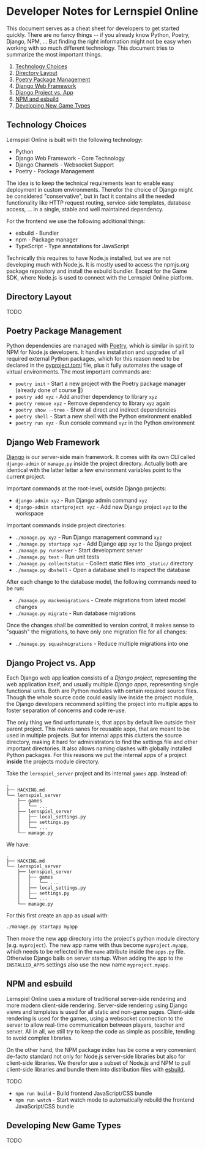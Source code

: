 Developer Notes for Lernspiel Online
==========================

This document serves as a cheat sheet for developers to get started quickly. There are no
fancy things -- if you already know Python, Poetry, Django, NPM, … But finding the right
information might not be easy when working with so much different technology. This document
tries to summarize the most important things.

1. [Technology Choices](#technology-choices)
1. [Directory Layout](#directory-layout)
1. [Poetry Package Management](#poetry-package-management)
1. [Django Web Framework](#django-web-framework)
1. [Django Project vs. App](#django-project-vs-app)
1. [NPM and esbuild](#npm-and-esbuild)
1. [Developing New Game Types](#developing-new-game-types)

Technology Choices
------------------

Lernspiel Online is built with the following technology:

* Python
* Django Web Framework - Core Technology
* Django Channels - Websocket Support
* Poetry - Package Management

The idea is to keep the technical requirements lean to enable easy deployment in custom environments.
Therefor the choice of Django might be considered "conservative", but in fact it contains all the needed
functionality like HTTP request routing, service-side templates, database access, ... in a single, stable
and well maintained dependency. 

For the frontend we use the following additional things:

 * esbuild - Bundler
 * npm - Package manager
 * TypeScript - Type annotations for JavaScript

Technically this requires to have Node.js installed, but we are not developing much with Node.js.
It is mostly used to access the npmjs.org package repository and install the esbuild bundler.
Except for the Game SDK, where Node.js is used to connect with the Lernspiel Online platform.

Directory Layout
----------------

TODO

Poetry Package Management
-------------------------

Python dependencies are managed with [Poetry](https://python-poetry.org/), which is similar in spirit
to NPM for Node.js developers. It handles installation and upgrades of all required external Python
packages, which for this reason need to be declared in the [pyproject.toml](pyproject.toml) file,
plus it fully automates the usage of virtual environments. The most important commands are:

* `poetry init` - Start a new project with the Poetry package manager (already done of course 🙂)
* `poetry add xyz` - Add another dependency to library `xyz`
* `poetry remove xyz` - Remove dependency to library `xyz` again
* `poetry show --tree` - Show all direct and indirect dependencies
* `poetry shell` - Start a new shell with the Python environment enabled
* `poetry run xyz` - Run console command `xyz` in the Python environment

Django Web Framework
--------------------

[Django](https://www.djangoproject.com/) is our server-side main framework. It comes with its own
CLI called `django-admin` or `manage.py` inside the project directory. Actually both are identical
with the latter letter a few environment variables point to the current project.

Important commands at the root-level, outside Django projects:

* `django-admin xyz` - Run Django admin command `xyz`
* `django-admin startproject xyz` - Add new Django project `xyz` to the workspace

Important commands inside project directories:

* `./manage.py xyz` - Run Django management command `xyz`
* `./manage.py startapp xyz` - Add Django app `xyz` to the Django project
* `./manage.py runserver` - Start development server
* `./manage.py test` - Run unit tests
* `./manage.py collectstatic` - Collect static files into `_static/` directory
* `./manage.py dbshell` - Open a database shell to inspect the database

After each change to the database model, the following commands need to be run:

* `./manage.py mackemigrations` - Create migrations from latest model changes
* `./manage.py migrate` - Run database migrations

Once the changes shall be committed to version control, it makes sense to "squash" the migrations,
to have only one migration file for all changes:

* `./manage.py squashmigrations` - Reduce multiple migrations into one

Django Project vs. App
----------------------

Each Django web application consists of a _Django project_, representing the web application
itself, and usually multiple _Django apps_, representing single functional units. Both are
Python modules with certain required source files. Though the whole source code could easily
live inside the project module, the Django developers recommend splitting the project into
multiple apps to foster separation of concerns and code re-use.

The only thing we find unfortunate is, that apps by default live outside their parent project.
This makes sanes for reusable apps, that are meant to be used in multiple projects. But for
internal apps this clutters the source directory, making it hard for administrators to find
the settings file and other important directories. It also allows naming clashes with globally
installed Python packages. For this reasons we put the internal apps of a project **inside**
the projects module directory.

Take the `lernspiel_server` project and its internal `games` app. Instead of:

```text
.
├── HACKING.md
└── lernspiel_server
    ├── games
    │   └── ...
    ├── lernspiel_server
    │   ├── local_settings.py
    │   ├── settings.py
    │   └── ...
    └── manage.py
```

We have:

```text
.
├── HACKING.md
└── lernspiel_server
    ├── lernspiel_server
    │   ├── games
    │   │   └── ...
    │   ├── local_settings.py
    │   ├── settings.py
    │   └── ...
    └── manage.py
```

For this first create an app as usual with:

```sh
./manage.py startapp myapp
```

Then move the new app directory into the project's python module directory (e.g. `myproject`).
The new app name with thus become `myproject.myapp`, which needs to be reflected in the `name`
attribute inside the `apps.py` file. Otherwise Django bails on server startup. When adding the
app to the `INSTALLED_APPS` settings also use the new name `myproject.myapp`.

NPM and esbuild
---------------

Lernspiel Online uses a mixture of traditional server-side rendering and more modern client-side rendering.
Server-side rendering using Django views and templates is used for all static and non-game pages.
Client-side rendering is used for the games, using a websocket connection to the server to allow
real-time communication between players, teacher and server. All in all, we still try to keep the
code as simple as possible, tending to avoid complex libraries.

On the other hand, the NPM package index has be come a very convenient de-facto standard not only
for Node.js server-side libraries but also for client-side libraries. We therefor use a subset of
Node.js and NPM to pull client-side libraries and bundle them into distribution files with
[esbuild](https://esbuild.github.io/).

TODO

* `npm run build` - Build frontend JavaScript/CSS bundle
* `npm run watch` - Start watch mode to automatically rebuild the frontend JavaScript/CSS bundle

Developing New Game Types
-------------------------

TODO
